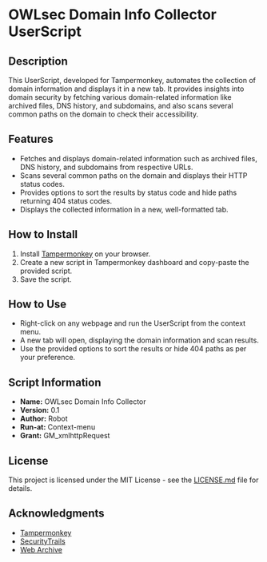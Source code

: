# OWLsec Domain Info Collector UserScript

## Description

This UserScript, developed for Tampermonkey, automates the collection of domain information and displays it in a new tab. It provides insights into domain security by fetching various domain-related information like archived files, DNS history, and subdomains, and also scans several common paths on the domain to check their accessibility.

## Features

- Fetches and displays domain-related information such as archived files, DNS history, and subdomains from respective URLs.
- Scans several common paths on the domain and displays their HTTP status codes.
- Provides options to sort the results by status code and hide paths returning 404 status codes.
- Displays the collected information in a new, well-formatted tab.

## How to Install

1. Install [Tampermonkey](http://tampermonkey.net/) on your browser.
2. Create a new script in Tampermonkey dashboard and copy-paste the provided script.
3. Save the script.

## How to Use

- Right-click on any webpage and run the UserScript from the context menu.
- A new tab will open, displaying the domain information and scan results.
- Use the provided options to sort the results or hide 404 paths as per your preference.

## Script Information

- **Name:** OWLsec Domain Info Collector
- **Version:** 0.1
- **Author:** Robot
- **Run-at:** Context-menu
- **Grant:** GM_xmlhttpRequest

## License

This project is licensed under the MIT License - see the [LICENSE.md](LICENSE.md) file for details.

## Acknowledgments

- [Tampermonkey](http://tampermonkey.net/)
- [SecurityTrails](https://securitytrails.com/)
- [Web Archive](https://web.archive.org/)

